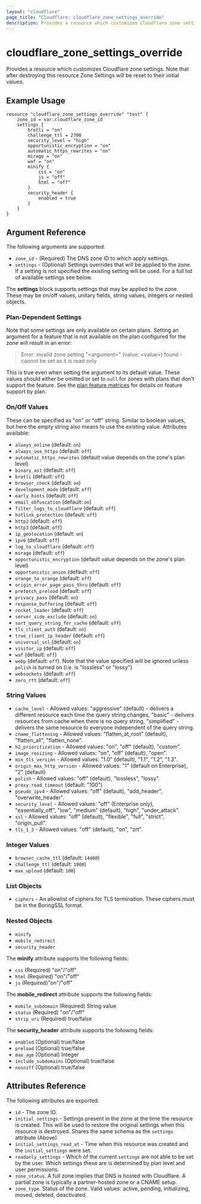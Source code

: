 ```yaml
---
layout: "cloudflare"
page_title: "Cloudflare: cloudflare_zone_settings_override"
description: Provides a resource which customizes Cloudflare zone settings.
---
```


# cloudflare_zone_settings_override

Provides a resource which customizes Cloudflare zone settings. Note that after destroying this resource Zone Settings will be reset to their initial values.

## Example Usage

```hcl
resource "cloudflare_zone_settings_override" "test" {
	zone_id = var.cloudflare_zone_id
	settings {
		brotli = "on"
		challenge_ttl = 2700
		security_level = "high"
		opportunistic_encryption = "on"
		automatic_https_rewrites = "on"
		mirage = "on"
		waf = "on"
		minify {
			css = "on"
			js = "off"
			html = "off"
		}
		security_header {
			enabled = true
		}
	}
}
```

## Argument Reference

The following arguments are supported:

- `zone_id` - (Required) The DNS zone ID to which apply settings.
- `settings` - (Optional) Settings overrides that will be applied to the zone. If a setting is not specified the existing setting will be used. For a full list of available settings see below.

The **settings** block supports settings that may be applied to the zone. These may be on/off values, unitary fields, string values, integers or nested objects.

### Plan-Dependent Settings

Note that some settings are only available on certain plans. Setting an argument for a feature that is not available on the plan
configured for the zone will result in an error:

> Error: invalid zone setting "\<argument\>" (value: \<value\>) found - cannot be set as it is read only

This is true even when setting the argument to its default value. These values should either be omitted or set to `null` for zones
with plans that don't support the feature. See the [plan feature matrices](https://www.cloudflare.com/plans/) for details on
feature support by plan.

### On/Off Values

These can be specified as "on" or "off" string. Similar to boolean values, but here the empty string also means to use the existing value. Attributes available:

- `always_online` (default: `on`)
- `always_use_https` (default: `off`)
- `automatic_https_rewrites` (default value depends on the zone's plan level)
- `binary_ast` (default: `off`)
- `brotli` (default: `off`)
- `browser_check` (default: `on`)
- `development_mode` (default: `off`)
- `early_hints` (default: `off`)
- `email_obfuscation` (default: `on`)
- `filter_logs_to_cloudflare` (default: `off`)
- `hotlink_protection` (default: `off`)
- `http2` (default: `off`)
- `http3` (default: `off`)
- `ip_geolocation` (default: `on`)
- `ipv6` (default: `off`)
- `log_to_cloudflare` (default: `off`)
- `mirage` (default: `off`)
- `opportunistic_encryption` (default value depends on the zone's plan level)
- `opportunistic_onion` (default: `off`)
- `orange_to_orange` (default: `off`)
- `origin_error_page_pass_thru` (default: `off`)
- `prefetch_preload` (default: `off`)
- `privacy_pass` (default: `on`)
- `response_buffering` (default: `off`)
- `rocket_loader` (default: `off`)
- `server_side_exclude` (default: `on`)
- `sort_query_string_for_cache` (default: `off`)
- `tls_client_auth` (default: `on`)
- `true_client_ip_header` (default: `off`)
- `universal_ssl` (default: `on`)
- `visitor_ip` (default: `off`)
- `waf` (default: `off`)
- `webp` (default: `off`). Note that the value specified will be ignored unless `polish` is turned on (i.e. is "lossless" or "lossy")
- `websockets` (default: `off`)
- `zero_rtt` (default: `off`)

### String Values

- `cache_level` - Allowed values: "aggressive" (default) - delivers a different resource each time the query string changes, "basic" - delivers resources from cache when there is no query string, "simplified" - delivers the same resource to everyone independent of the query string.
- `cname_flattening` - Allowed values: "flatten_at_root" (default), "flatten_all", "flatten_none".
- `h2_prioritization` - Allowed values: "on", "off" (default), "custom".
- `image_resizing` - Allowed values: "on", "off" (default), "open".
- `min_tls_version` - Allowed values: "1.0" (default), "1.1", "1.2", "1.3".
- `origin_max_http_version` - Allowed values: "1" (default on Enterprise), "2" (default)
- `polish` - Allowed values: "off" (default), "lossless", "lossy".
- `proxy_read_timeout` (default: "100")
- `pseudo_ipv4` - Allowed values: "off" (default), "add_header", "overwrite_header".
- `security_level` - Allowed values: "off" (Enterprise only), "essentially_off", "low", "medium" (default), "high", "under_attack".
- `ssl` - Allowed values: "off" (default), "flexible", "full", "strict", "origin_pull".
- `tls_1_3` - Allowed values: "off" (default), "on", "zrt".

### Integer Values

- `browser_cache_ttl` (default: `14400`)
- `challenge_ttl` (default: `1800`)
- `max_upload` (default: `100`)

### List Objects

- `ciphers` - An allowlist of ciphers for TLS termination. These ciphers must be in the BoringSSL format.

### Nested Objects

- `minify`
- `mobile_redirect`
- `security_header`

The **minify** attribute supports the following fields:

- `css` (Required) "on"/"off"
- `html` (Required) "on"/"off"
- `js` (Required)"on"/"off"

The **mobile_redirect** attribute supports the following fields:

- `mobile_subdomain` (Required) String value
- `status` (Required) "on"/"off"
- `strip_uri` (Required) true/false

The **security_header** attribute supports the following fields:

- `enabled` (Optional) true/false
- `preload` (Optional) true/false
- `max_age` (Optional) Integer
- `include_subdomains` (Optional) true/false
- `nosniff` (Optional) true/false

## Attributes Reference

The following attributes are exported:

- `id` - The zone ID.
- `initial_settings` - Settings present in the zone at the time the resource is created. This will be used to restore the original settings when this resource is destroyed. Shares the same schema as the `settings` attribute (Above).
- `initial_settings_read_at` - Time when this resource was created and the `initial_settings` were set.
- `readonly_settings` - Which of the current `settings` are not able to be set by the user. Which settings these are is determined by plan level and user permissions.
- `zone_status`. A full zone implies that DNS is hosted with Cloudflare. A partial zone is typically a partner-hosted zone or a CNAME setup.
- `zone_type`. Status of the zone. Valid values: active, pending, initializing, moved, deleted, deactivated.
